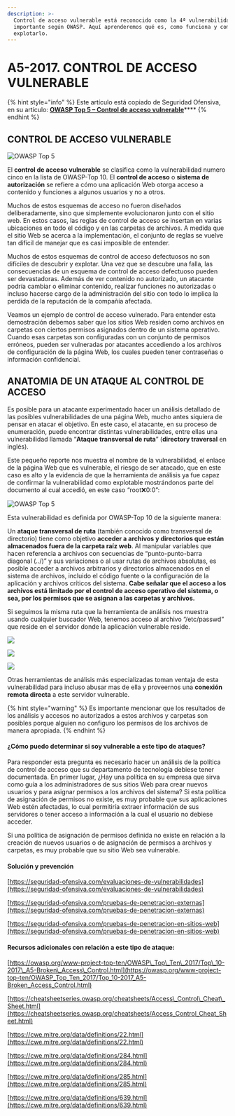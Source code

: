 ```yaml
---
description: >-
  Control de acceso vulnerable está reconocido como la 4ª vulnerabilidad Web más
  importante según OWASP. Aquí aprenderemos qué es, como funciona y como
  explotarlo.
---
```


# A5-2017. CONTROL DE ACCESO VULNERABLE

{% hint style="info" %}
Este artículo está copiado de Seguridad Ofensiva, en su artículo: [**OWASP Top 5 – Control de acceso vulnerable**](https://seguridad-ofensiva.com/blog/owasp-top-10/owasp-top-5/)\*\*\*\*
{% endhint %}

## CONTROL DE ACCESO VULNERABLE

![OWASP Top 5](https://seguridad-ofensiva.com/blog/ptukregr/2019/10/3.jpg)

El **control de acceso vulnerable** se clasifica como la vulnerabilidad numero cinco en la lista de OWASP-Top 10. El **control de acceso** o **sistema de autorización** se refiere a cómo una aplicación Web otorga acceso a contenido y funciones a algunos usuarios y no a otros.

Muchos de estos esquemas de acceso no fueron diseñados deliberadamente, sino que simplemente evolucionaron junto con el sitio web. En estos casos, las reglas de control de acceso se insertan en varias ubicaciones en todo el código y en las carpetas de archivos. A medida que el sitio Web se acerca a la implementación, el conjunto de reglas se vuelve tan difícil de manejar que es casi imposible de entender.

Muchos de estos esquemas de control de acceso defectuosos no son difíciles de descubrir y explotar. Una vez que se descubre una falla, las consecuencias de un esquema de control de acceso defectuoso pueden ser devastadoras. Además de ver contenido no autorizado, un atacante podría cambiar o eliminar contenido, realizar funciones no autorizadas o incluso hacerse cargo de la administración del sitio con todo lo implica la perdida de la reputación de la compañía afectada.

Veamos un ejemplo de control de acceso vulnerado. Para entender esta demostración debemos saber que los sitios Web residen como archivos en carpetas con ciertos permisos asignados dentro de un sistema operativo. Cuando esas carpetas son configuradas con un conjunto de permisos erróneos, pueden ser vulneradas por atacantes accediendo a los archivos de configuración de la página Web, los cuales pueden tener contraseñas o información confidencial.

## ANATOMIA DE UN ATAQUE AL CONTROL DE ACCESO

Es posible para un atacante experimentado hacer un análisis detallado de las posibles vulnerabilidades de una página Web, mucho antes siquiera de pensar en atacar el objetivo. En este caso, el atacante, en su proceso de enumeración, puede encontrar distintas vulnerabilidades, entre ellas una vulnerabilidad llamada “**Ataque transversal de ruta**” \(**directory traversal** en inglés\).

Este pequeño reporte nos muestra el nombre de la vulnerabilidad, el enlace de la página Web que es vulnerable, el riesgo de ser atacado, que en este caso es alto y la evidencia de que la herramienta de análisis ya fue capaz de confirmar la vulnerabilidad como explotable mostrándonos parte del documento al cual accedió, en este caso “root:x:0:0”:

![OWASP Top 5](https://seguridad-ofensiva.com/blog/ptukregr/2019/10/word-image-16.png)

Esta vulnerabilidad es definida por OWASP-Top 10 de la siguiente manera:

Un **ataque transversal de ruta** \(también conocido como transversal de directorio\) tiene como objetivo **acceder a archivos y directorios que están almacenados fuera de la carpeta raíz web**. Al manipular variables que hacen referencia a archivos con secuencias de “punto-punto-barra diagonal \(../\)” y sus variaciones o al usar rutas de archivos absolutas, es posible acceder a archivos arbitrarios y directorios almacenados en el sistema de archivos, incluido el código fuente o la configuración de la aplicación y archivos críticos del sistema. **Cabe señalar que el acceso a los archivos está limitado por el control de acceso operativo del sistema, o sea, por los permisos que se asignan a las carpetas y archivos.**

Si seguimos la misma ruta que la herramienta de análisis nos muestra usando cualquier buscador Web, tenemos acceso al archivo “/etc/passwd” que reside en el servidor donde la aplicación vulnerable reside.

![](https://seguridad-ofensiva.com/blog/ptukregr/2019/10/word-image-17.png)

![](https://seguridad-ofensiva.com/blog/ptukregr/2019/10/word-image-18.png)

![](https://seguridad-ofensiva.com/blog/ptukregr/2019/10/word-image-19.png)

Otras herramientas de análisis más especializadas toman ventaja de esta vulnerabilidad para incluso abusar mas de ella y proveernos una **conexión remota directa** a este servidor vulnerable.

{% hint style="warning" %}
Es importante mencionar que los resultados de los análisis y accesos no autorizados a estos archivos y carpetas son posibles porque alguien no configuro los permisos de los archivos de manera apropiada.
{% endhint %}

#### **¿Cómo puedo determinar si soy vulnerable a este tipo de ataques?**

Para responder esta pregunta es necesario hacer un análisis de la política de control de acceso que su departamento de tecnología debiese tener documentada. En primer lugar, ¿Hay una política en su empresa que sirva como guía a los administradores de sus sitios Web para crear nuevos usuarios y para asignar permisos a los archivos del sistema? Si esta política de asignación de permisos no existe, es muy probable que sus aplicaciones Web estén afectadas, lo cual permitiría extraer información de sus servidores o tener acceso a información a la cual el usuario no debiese acceder.

Si una política de asignación de permisos definida no existe en relación a la creación de nuevos usuarios o de asignación de permisos a archivos y carpetas, es muy probable que su sitio Web sea vulnerable.

#### **Solución y prevención**

[https://seguridad-ofensiva.com/evaluaciones-de-vulnerabilidades](https://seguridad-ofensiva.com/evaluaciones-de-vulnerabilidades)

[https://seguridad-ofensiva.com/pruebas-de-penetracion-externas](https://seguridad-ofensiva.com/pruebas-de-penetracion-externas)

[https://seguridad-ofensiva.com/pruebas-de-penetracion-en-sitios-web](https://seguridad-ofensiva.com/pruebas-de-penetracion-en-sitios-web)

#### **Recursos adicionales con relación a este tipo de ataque**:

[https://owasp.org/www-project-top-ten/OWASP\_Top\_Ten\_2017/Top\_10-2017\_A5-Broken\_Access\_Control.html](https://owasp.org/www-project-top-ten/OWASP_Top_Ten_2017/Top_10-2017_A5-Broken_Access_Control.html)

[https://cheatsheetseries.owasp.org/cheatsheets/Access\_Control\_Cheat\_Sheet.html](https://cheatsheetseries.owasp.org/cheatsheets/Access_Control_Cheat_Sheet.html)

[https://cwe.mitre.org/data/definitions/22.html](https://cwe.mitre.org/data/definitions/22.html)

[https://cwe.mitre.org/data/definitions/284.html](https://cwe.mitre.org/data/definitions/284.html)

[https://cwe.mitre.org/data/definitions/285.html](https://cwe.mitre.org/data/definitions/285.html)

[https://cwe.mitre.org/data/definitions/639.html](https://cwe.mitre.org/data/definitions/639.html)

